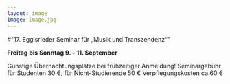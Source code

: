 ```yaml
---
layout: image
image: image.jpg
---
```


\#"17. Eggisrieder Seminar für „Musik und Transzendenz“"   

**Freitag bis Sonntag 9. - 11. September** 

Günstige Übernachtungsplätze bei frühzeitiger Anmeldung!
Seminargebühr für Studenten 30 €, für Nicht-Studierende 50 €
Verpflegungskosten ca 60 €
